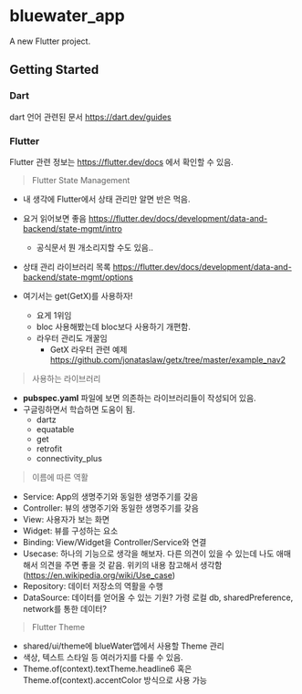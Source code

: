 # bluewater_app

A new Flutter project.

## Getting Started

### Dart

dart 언어 관련된 문서 <https://dart.dev/guides>

### Flutter

Flutter 관련 정보는 <https://flutter.dev/docs> 에서 확인할 수 있음.

>Flutter State Management

* 내 생각에 Flutter에서 상태 관리만 알면 반은 먹음.
* 요거 읽어보면 좋음 <https://flutter.dev/docs/development/data-and-backend/state-mgmt/intro>
  * 공식문서 뭔 개소리지할 수도 있음..

* 상태 관리 라이브러리 목록 <https://flutter.dev/docs/development/data-and-backend/state-mgmt/options>

* 여기서는 get(GetX)를 사용하자!
  * 요게 1위임
  * bloc 사용해봤는데 bloc보다 사용하기 개편함.
  * 라우터 관리도 개꿀임
    * GetX 라우터 관련 예제 <https://github.com/jonataslaw/getx/tree/master/example_nav2>

> 사용하는 라이브러리

* **pubspec.yaml** 파일에 보면 의존하는 라이브러리들이 작성되어 있음.
* 구글링하면서 학습하면 도움이 됨.
  * dartz
  * equatable
  * get
  * retrofit
  * connectivity_plus

> 이름에 따른 역활

* Service: App의 생명주기와 동일한 생명주기를 갖음
* Controller: 뷰의 생명주기와 동일한 생명주기를 갖음
* View: 사용자가 보는 화면
* Widget: 뷰를 구성하는 요소
* Binding: View/Widget을 Controller/Service와 연결
* Usecase: 하나의 기능으로 생각을 해보자. 다른 의견이 있을 수 있는데 나도 애매해서 의견을 주면 좋을 것 같음. 위키의 내용 참고해서 생각함(<https://en.wikipedia.org/wiki/Use_case>)
* Repository: 데이터 저장소의 역활을 수행
* DataSource: 데이터를 얻어올 수 있는 기원? 가령 로컬 db, sharedPreference, network를 통한 데이터?

> Flutter Theme

* shared/ui/theme에 blueWater앱에서 사용할 Theme 관리
* 색상, 텍스트 스타일 등 여러가지를 다룰 수 있음.
* Theme.of(context).textTheme.headline6 혹은 Theme.of(context).accentColor 방식으로 사용 가능
